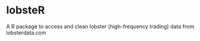 # lobsteR
A R package to access and clean lobster (high-frequency trading) data from lobsterdata.com
